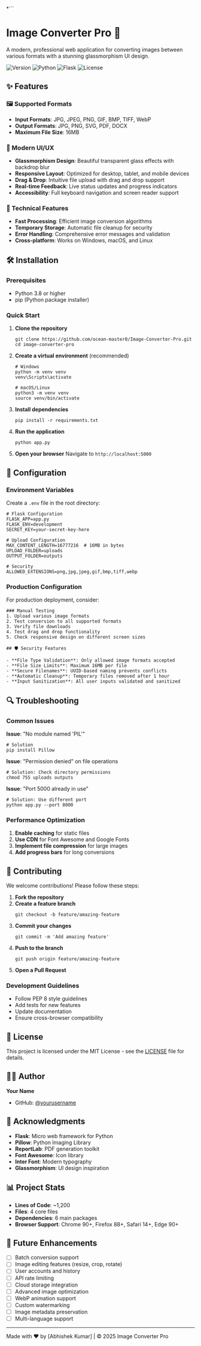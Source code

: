 *```
# Image Converter Pro 🎨

A modern, professional web application for converting images between various formats with a stunning glassmorphism UI design.

![Version](https://img.shields.io/badge/version-1.0.0-blue.svg)
![Python](https://img.shields.io/badge/python-3.8+-green.svg)
![Flask](https://img.shields.io/badge/flask-3.0.0-red.svg)
![License](https://img.shields.io/badge/license-MIT-yellow.svg)

## ✨ Features

### 🖼️ Supported Formats
- **Input Formats**: JPG, JPEG, PNG, GIF, BMP, TIFF, WebP
- **Output Formats**: JPG, PNG, SVG, PDF, DOCX
- **Maximum File Size**: 16MB

### 🎨 Modern UI/UX
- **Glassmorphism Design**: Beautiful transparent glass effects with backdrop blur
- **Responsive Layout**: Optimized for desktop, tablet, and mobile devices
- **Drag & Drop**: Intuitive file upload with drag and drop support
- **Real-time Feedback**: Live status updates and progress indicators
- **Accessibility**: Full keyboard navigation and screen reader support

### 🚀 Technical Features
- **Fast Processing**: Efficient image conversion algorithms
- **Temporary Storage**: Automatic file cleanup for security
- **Error Handling**: Comprehensive error messages and validation
- **Cross-platform**: Works on Windows, macOS, and Linux

## 🛠️ Installation

### Prerequisites
- Python 3.8 or higher
- pip (Python package installer)

### Quick Start

1. **Clone the repository**
   ```
   git clone https://github.com/ocean-master0/Image-Converter-Pro.git
   cd image-converter-pro
   ```

2. **Create a virtual environment** (recommended)
   ```
   # Windows
   python -m venv venv
   venv\Scripts\activate

   # macOS/Linux
   python3 -m venv venv
   source venv/bin/activate
   ```

3. **Install dependencies**
   ```
   pip install -r requirements.txt
   ```

4. **Run the application**
   ```
   python app.py
   ```

5. **Open your browser**
   Navigate to `http://localhost:5000`



## 🔧 Configuration

### Environment Variables
Create a `.env` file in the root directory:

```
# Flask Configuration
FLASK_APP=app.py
FLASK_ENV=development
SECRET_KEY=your-secret-key-here

# Upload Configuration
MAX_CONTENT_LENGTH=16777216  # 16MB in bytes
UPLOAD_FOLDER=uploads
OUTPUT_FOLDER=outputs

# Security
ALLOWED_EXTENSIONS=png,jpg,jpeg,gif,bmp,tiff,webp
```

### Production Configuration
For production deployment, consider:


```
### Manual Testing
1. Upload various image formats
2. Test conversion to all supported formats
3. Verify file downloads
4. Test drag and drop functionality
5. Check responsive design on different screen sizes

## 🛡️ Security Features

- **File Type Validation**: Only allowed image formats accepted
- **File Size Limits**: Maximum 16MB per file
- **Secure Filenames**: UUID-based naming prevents conflicts
- **Automatic Cleanup**: Temporary files removed after 1 hour
- **Input Sanitization**: All user inputs validated and sanitized
```
## 🔍 Troubleshooting

### Common Issues

**Issue**: "No module named 'PIL'"
```
# Solution
pip install Pillow
```

**Issue**: "Permission denied" on file operations
```
# Solution: Check directory permissions
chmod 755 uploads outputs
```

**Issue**: "Port 5000 already in use"
```
# Solution: Use different port
python app.py --port 8000
```

### Performance Optimization

1. **Enable caching** for static files
2. **Use CDN** for Font Awesome and Google Fonts
3. **Implement file compression** for large images
4. **Add progress bars** for long conversions

## 🤝 Contributing

We welcome contributions! Please follow these steps:

1. **Fork the repository**
2. **Create a feature branch**
   ```
   git checkout -b feature/amazing-feature
   ```
3. **Commit your changes**
   ```
   git commit -m 'Add amazing feature'
   ```
4. **Push to the branch**
   ```
   git push origin feature/amazing-feature
   ```
5. **Open a Pull Request**

### Development Guidelines
- Follow PEP 8 style guidelines
- Add tests for new features
- Update documentation
- Ensure cross-browser compatibility

## 📄 License

This project is licensed under the MIT License - see the [LICENSE](LICENSE) file for details.

## 👨‍💻 Author

**Your Name**
- GitHub: [@yourusername](https://github.com/ocean-master0)


## 🙏 Acknowledgments

- **Flask**: Micro web framework for Python
- **Pillow**: Python Imaging Library
- **ReportLab**: PDF generation toolkit
- **Font Awesome**: Icon library
- **Inter Font**: Modern typography
- **Glassmorphism**: UI design inspiration

## 📊 Project Stats

- **Lines of Code**: ~1,200
- **Files**: 4 core files
- **Dependencies**: 6 main packages
- **Browser Support**: Chrome 90+, Firefox 88+, Safari 14+, Edge 90+

## 🔮 Future Enhancements

- [ ] Batch conversion support
- [ ] Image editing features (resize, crop, rotate)
- [ ] User accounts and history
- [ ] API rate limiting
- [ ] Cloud storage integration
- [ ] Advanced image optimization
- [ ] WebP animation support
- [ ] Custom watermarking
- [ ] Image metadata preservation
- [ ] Multi-language support
---

Made with ❤️ by [Abhishek Kumar] | © 2025 Image Converter Pro
```

